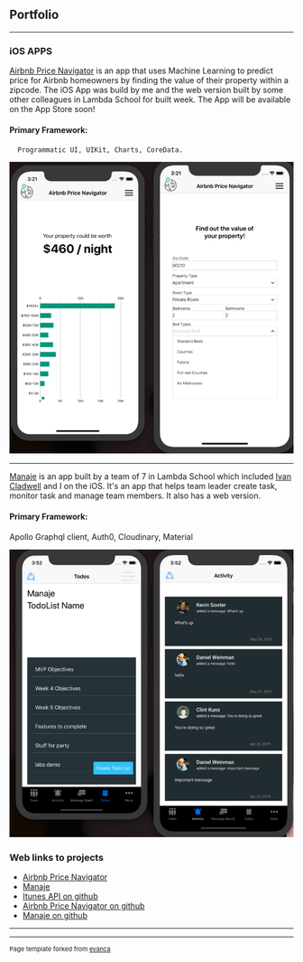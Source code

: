 ## Portfolio

---

### iOS APPS 

[Airbnb Price Navigator](https://pricenavigator.netlify.com/) is an app that uses Machine Learning to predict price for Airbnb homeowners by finding the value of their property within a zipcode. The iOS App was build by me and the web version built by some other colleagues in Lambda School for built week. The App will be available on the App Store soon!
#### Primary Framework: 
      Programmatic UI, UIKit, Charts, CoreData.
<img src="price-nav.png?raw=true"/>

---
[Manaje](https://manaje-refactor.netlify.com/) is an app built by a team of 7 in Lambda School which included [Ivan Cladwell](https://twitter.com/Ivan__Caldwell) and I on the iOS. It's an app that helps team leader create task, monitor task and manage team members. It also has a web version.
#### Primary Framework: 
  Apollo Graphql client, Auth0, Cloudinary, Material

<img src="images/manaje.png?raw=true"/>

### Web links to projects 

- [Airbnb Price Navigator](https://pricenavigator.netlify.com/)
- [Manaje](https://manaje-refactor.netlify.com/)
- [Itunes API on github](https://github.com/iyinraphael/Simple-iTunes-media-App/)
- [Airbnb Price Navigator on github](https://github.com/iyinraphael/Airbnb-Price-Navigator/)
- [Manaje on github](https://github.com/labs11-teamhome3/labs11-teamhome3iOS/)

---




---
<p style="font-size:11px">Page template forked from <a href="https://github.com/evanca/quick-portfolio">evanca</a></p>
<!-- Remove above link if you don't want to attibute -->
